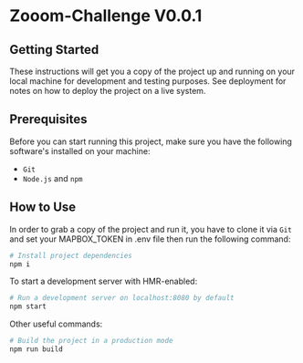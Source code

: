 # Zooom-Challenge V0.0.1

## Getting Started

These instructions will get you a copy of the project up and running on your local machine for development and testing
 purposes. See deployment for notes on how to deploy the project on a live system.


## Prerequisites

Before you can start running this project, make sure you have the following software's installed on your machine:

- `Git`
- `Node.js` and `npm`

## How to Use

In order to grab a copy of the project and run it, you have to clone it via `Git` and set your MAPBOX_TOKEN in .env file then run the following command:

```bash
# Install project dependencies
npm i
```

To start a development server with HMR-enabled:

```bash
# Run a development server on localhost:8080 by default
npm start
```

Other useful commands:

```bash
# Build the project in a production mode
npm run build
```

